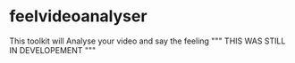 # feelvideoanalyser
This toolkit will Analyse your video and say the feeling
"""
THIS WAS STILL IN DEVELOPEMENT
"""
